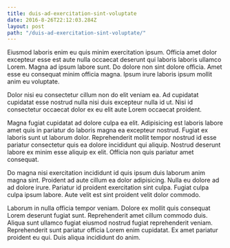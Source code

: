 ```yaml
---
title: duis-ad-exercitation-sint-voluptate
date: 2016-8-26T22:12:03.284Z
layout: post
path: "/duis-ad-exercitation-sint-voluptate/"
---
```


Eiusmod laboris enim eu quis minim exercitation ipsum. Officia amet dolor excepteur esse est aute nulla occaecat deserunt qui laboris laboris ullamco Lorem. Magna ad ipsum labore sunt. Do dolore non sint dolore officia. Amet esse eu consequat minim officia magna. Ipsum irure laboris ipsum mollit anim eu voluptate.

Dolor nisi eu consectetur cillum non do elit veniam ea. Ad cupidatat cupidatat esse nostrud nulla nisi duis excepteur nulla id ut. Nisi id consectetur occaecat dolor ex eu elit aute Lorem occaecat proident.

Magna fugiat cupidatat ad dolore culpa ea elit. Adipisicing est laboris labore amet quis in pariatur do laboris magna ea excepteur nostrud. Fugiat ex laboris sunt ut laborum dolor. Reprehenderit mollit tempor nostrud id esse pariatur consectetur quis ea dolore incididunt qui aliquip. Nostrud deserunt labore ex minim esse aliquip ex elit. Officia non quis pariatur amet consequat.

Do magna nisi exercitation incididunt id quis ipsum duis laborum anim magna sint. Proident ad aute cillum ea dolor adipisicing. Nulla eu dolore ad ad dolore irure. Pariatur id proident exercitation sint culpa. Fugiat culpa culpa ipsum labore. Aute velit est sint proident velit dolor commodo.

Laborum in nulla officia tempor veniam. Dolore ex mollit quis consequat Lorem deserunt fugiat sunt. Reprehenderit amet cillum commodo duis. Aliqua sunt ullamco fugiat eiusmod nostrud fugiat reprehenderit veniam. Reprehenderit sunt pariatur officia Lorem enim cupidatat. Ex amet pariatur proident eu qui. Duis aliqua incididunt do anim.